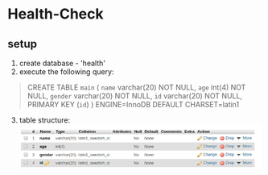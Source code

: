 # Health-Check
## setup
1. create database - 'health'
2. execute the following query:
> CREATE TABLE `main` (
 `name` varchar(20) NOT NULL,
 `age` int(4) NOT NULL,
 `gender` varchar(20) NOT NULL,
 `id` varchar(20) NOT NULL,
 PRIMARY KEY (`id`)
) ENGINE=InnoDB DEFAULT CHARSET=latin1

3. table structure:
![alt text](main-table-structure.png "Logo Title Text 1")
